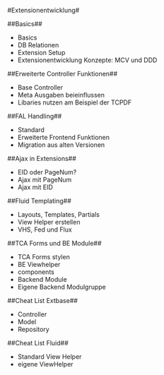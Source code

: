 #Extensionentwicklung#

##Basics##
- Basics
- DB Relationen
- Extension Setup
- Extensionentwicklung Konzepte: MCV und DDD

##Erweiterte Controller Funktionen##
- Base Controller
- Meta Ausgaben beieinflussen
- Libaries nutzen am Beispiel der TCPDF

##FAL Handling##
- Standard
- Erweiterte Frontend Funktionen
- Migration aus alten Versionen

##Ajax in Extensions##
- EID oder PageNum?
- Ajax mit PageNum
- Ajax mit EID

##Fluid Templating##
- Layouts, Templates, Partials
- View Helper erstellen
- VHS, Fed und Flux

##TCA Forms und BE Module##
- TCA Forms stylen
- BE Viewhelper
- components
- Backend Module
- Eigene Backend Modulgruppe

##Cheat List Extbase##
- Controller
- Model
- Repository

##Cheat List Fluid##
- Standard View Helper
- eigene ViewHelper
